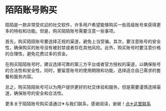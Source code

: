 # 陌陌账号购买

陌陌是一款非常受欢迎的社交软件，许多用户希望能够购买一些高级账号来获得更多的特权和功能。但是，购买陌陌账号需要注意一些事项。

首先，购买陌陌账号要选择正规的渠道，避免上当受骗。其次，要注意账号的安全性，确保购买的账号没有被封禁或者存在其他风险。此外，购买账号时要注意价格的合理性，避免花费过多的资金。

在购买陌陌账号时，建议选择可靠的第三方平台或者官方授权的渠道，以确保账号的合法性和安全性。同时，要留意账号的使用期限和功能，选择适合自己需求的套餐和服务内容。

总之，购买陌陌账号可以为用户提供更好的社交体验和服务，但是需要谨慎选择渠道，确保账号的安全和合法性。

更多关于陌陌账号购买请通过✈与我们联系，感谢阅读，谢谢！[点✈这里联系](https://tg.k02.cc)